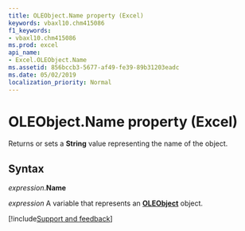 ```yaml
---
title: OLEObject.Name property (Excel)
keywords: vbaxl10.chm415086
f1_keywords:
- vbaxl10.chm415086
ms.prod: excel
api_name:
- Excel.OLEObject.Name
ms.assetid: 856bccb3-5677-af49-fe39-89b31203eadc
ms.date: 05/02/2019
localization_priority: Normal
---
```



# OLEObject.Name property (Excel)

Returns or sets a **String** value representing the name of the object.


## Syntax

_expression_.**Name**

_expression_ A variable that represents an **[OLEObject](Excel.OLEObject.md)** object.




[!include[Support and feedback](~/includes/feedback-boilerplate.md)]